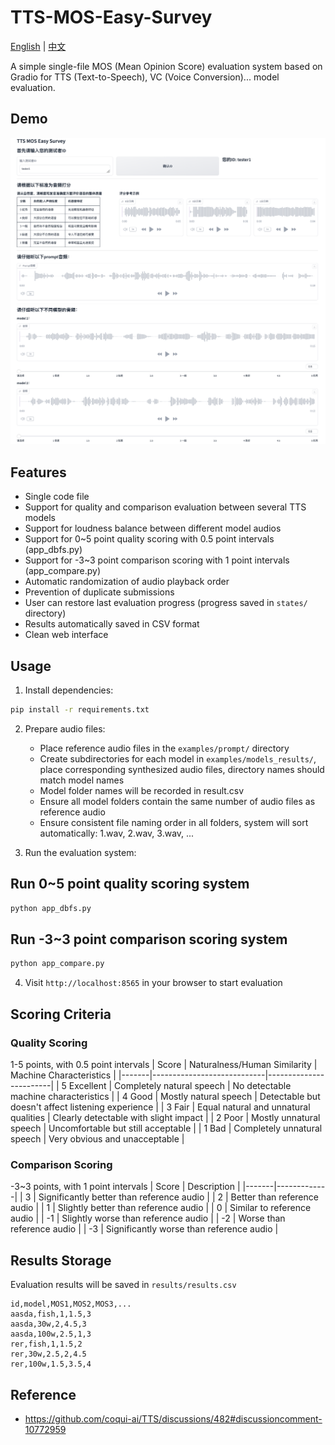 # TTS-MOS-Easy-Survey

[English](./readme_en.md) | [中文](./readme.md)

A simple single-file MOS (Mean Opinion Score) evaluation system based on Gradio for TTS (Text-to-Speech), VC (Voice Conversion)... model evaluation.

## Demo
![demo](assets/demo.png)

## Features

- Single code file
- Support for quality and comparison evaluation between several TTS models
- Support for loudness balance between different model audios
- Support for 0~5 point quality scoring with 0.5 point intervals (app_dbfs.py)
- Support for -3~3 point comparison scoring with 1 point intervals (app_compare.py)
- Automatic randomization of audio playback order
- Prevention of duplicate submissions
- User can restore last evaluation progress (progress saved in `states/` directory)
- Results automatically saved in CSV format
- Clean web interface

## Usage

1. Install dependencies:
```bash
pip install -r requirements.txt
```
2. Prepare audio files:
   - Place reference audio files in the `examples/prompt/` directory
   - Create subdirectories for each model in `examples/models_results/`, place corresponding synthesized audio files, directory names should match model names
   - Model folder names will be recorded in result.csv
   - Ensure all model folders contain the same number of audio files as reference audio
   - Ensure consistent file naming order in all folders, system will sort automatically: 1.wav, 2.wav, 3.wav, ...

3. Run the evaluation system:
## Run 0~5 point quality scoring system
```bash
python app_dbfs.py
```
## Run -3~3 point comparison scoring system
```bash
python app_compare.py
```
4. Visit `http://localhost:8565` in your browser to start evaluation

## Scoring Criteria
### Quality Scoring
1-5 points, with 0.5 point intervals
| Score | Naturalness/Human Similarity | Machine Characteristics |
|-------|----------------------------|------------------------|
| 5 Excellent | Completely natural speech | No detectable machine characteristics |
| 4 Good | Mostly natural speech | Detectable but doesn't affect listening experience |
| 3 Fair | Equal natural and unnatural qualities | Clearly detectable with slight impact |
| 2 Poor | Mostly unnatural speech | Uncomfortable but still acceptable |
| 1 Bad | Completely unnatural speech | Very obvious and unacceptable |

### Comparison Scoring
-3~3 points, with 1 point intervals
| Score | Description |
|-------|-------------|
| 3 | Significantly better than reference audio |
| 2 | Better than reference audio |
| 1 | Slightly better than reference audio |
| 0 | Similar to reference audio |
| -1 | Slightly worse than reference audio |
| -2 | Worse than reference audio |
| -3 | Significantly worse than reference audio |

## Results Storage

Evaluation results will be saved in `results/results.csv`

```csv
id,model,MOS1,MOS2,MOS3,...
aasda,fish,1,1.5,3
aasda,30w,2,4.5,3
aasda,100w,2.5,1,3
rer,fish,1,1.5,2
rer,30w,2.5,2,4.5
rer,100w,1.5,3.5,4
``` 

## Reference
- https://github.com/coqui-ai/TTS/discussions/482#discussioncomment-10772959